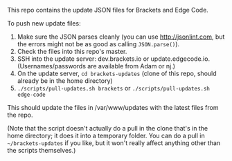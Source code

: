 This repo contains the update JSON files for Brackets and Edge Code.

To push new update files:

1. Make sure the JSON parses cleanly (you can use http://jsonlint.com, but the errors might not be as good as calling `JSON.parse()`).
2. Check the files into this repo's master.
3. SSH into the update server: dev.brackets.io or update.edgecode.io. 
   (Usernames/passwords are available from Adam or nj.)
4. On the update server, `cd brackets-updates` (clone of this repo, should already be in the home directory)
5. `./scripts/pull-updates.sh brackets` or `./scripts/pull-updates.sh edge-code`

This should update the files in /var/www/updates with the latest files from the repo.

(Note that the script doesn't actually do a pull in the clone that's in the home
directory; it does it into a temporary folder. You can do a pull in `~/brackets-updates`
if you like, but it won't really affect anything other than the scripts themselves.)

